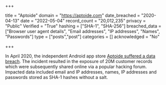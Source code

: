 +++

title = "Aptoide"
domain = "https://aptoide.com"
date_breached = "2020-04-13"
date = "2022-05-04"
record_count = "20,012,235"
privacy = "Public"
Verified = "True"
hashing = ["SHA-1", "SHA-256"]
breached_data = ["Browser user agent details", "Email addresses", "IP addresses", "Names", "Passwords"]
type = ["posts","post"]
categories = []
acknowledged = "No"


+++


In April 2020, the independent Android app store <a href="https://blog.aptoide.com/aptoide-credentials-information/" target="_blank" rel="noopener">Aptoide suffered a data breach</a>. The incident resulted in the exposure of 20M customer records which were subsequently shared online via a popular hacking forum. Impacted data included email and IP addresses, names, IP addresses and passwords stored as SHA-1 hashes without a salt.

